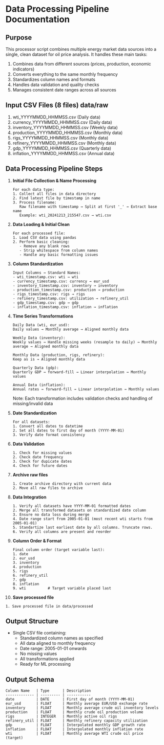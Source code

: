 # Data Processing Pipeline Documentation

## Purpose
This processor script combines multiple energy market data sources into a single, clean dataset for oil price analysis. It handles these main tasks:

1. Combines data from different sources (prices, production, economic indicators)
2. Converts everything to the same monthly frequency
3. Standardizes column names and formats
4. Handles data validation and quality checks
5. Manages consistent date ranges across all sources

## Input CSV Files (8 files) data/raw
1. wti_YYYYMMDD_HHMMSS.csv (Daily data)
2. currency_YYYYMMDD_HHMMSS.csv (Daily data)
3. inventory_YYYYMMDD_HHMMSS.csv (Weekly data)
4. production_YYYYMMDD_HHMMSS.csv (Monthly data)
5. rigs_YYYYMMDD_HHMMSS.csv (Monthly data)
6. refinery_YYYYMMDD_HHMMSS.csv (Monthly data)
7. gdp_YYYYMMDD_HHMMSS.csv (Quarterly data)
8. inflation_YYYYMMDD_HHMMSS.csv (Annual data)

## Data Processing Pipeline Steps

1. **Initial File Collection & Name Processing**
   ```
   For each data type:
   1. Collect all files in data directory
   2. Find latest file by timestamp in name
   3. Process filename:
      Raw filename with timestamp → Split at first '_' → Extract base name
      Example: wti_20241213_215547.csv → wti.csv
   ```

2. **Data Loading & Initial Clean**
   ```
   For each processed file:
   1. Load CSV data using pandas
   2. Perform basic cleaning:
      - Remove any blank rows
      - Strip whitespace from column names
      - Handle any basic formatting issues
   ```

3. **Column Standardization**
   ```
   Input Columns → Standard Names:
   - wti_timestamp.csv: wti → wti
   - currency_timestamp.csv: currency → eur_usd
   - inventory_timestamp.csv: inventory → inventory
   - production_timestamp.csv: production → production
   - rigs_timestamp.csv: rigs → rigs
   - refinery_timestamp.csv: utilization → refinery_util
   - gdp_timestamp.csv: gdp → gdp
   - inflation_timestamp.csv: inflation → inflation
   ```

4. **Time Series Transformations**
   ```
   Daily Data (wti, eur_usd):
   Daily values → Monthly average → Aligned monthly data

   Weekly Data (inventory):
   Weekly values → Handle missing weeks (resample to daily) → Monthly average → Aligned monthly data

   Monthly Data (production, rigs, refinery):
   Keep as is → Aligned monthly data

   Quarterly Data (gdp):
   Quarterly GDP → forward-fill → Linear interpolation → Monthly values

   Annual Data (inflation):
   Annual rates → forward-fill → Linear interpolation → Monthly values
   ```

   Note: Each transformation includes validation checks and handling of missing/invalid data

5. **Date Standardization**
   ```
   For all datasets:
   1. Convert all dates to datetime
   2. Set all dates to first day of month (YYYY-MM-01)
   3. Verify date format consistency
   ```
6. **Data Validation**
   ```
   1. Check for missing values
   2. Check date frequency
   3. Check for dupicate dates
   4. Check for future dates
   ```

7. **Archive raw files**
   ```
   1. Create archive directory with current data
   2. Move all raw files to archive
   ```

8. **Data Integration**
   ```
   1. Verify all datasets have YYYY-MM-01 formatted dates
   2. Merge all transformed datasets on standardized date column
   3. Ensure no data loss during merge
   4. Date range start from 2005-01-01 (most recent wti starts from 2005-01-01)
   5. Standartize last earliest date by all columns. Truncate rows. 
   6. Verify all columns are present and reorder
   ```

9. **Column Order & Format**
   ```
   Final column order (target variable last):
   1. date
   2. eur_usd
   3. inventory
   4. production
   5. rigs
   6. refinery_util
   7. gdp
   8. inflation
   9. wti          # Target variable placed last
   ```

10. **Save processed file**
   ```
   1. Save processed file in data/processed
   ```


## Output Structure
- Single CSV file containing:
  - Standardized column names as specified
  - All data aligned to monthly frequency
  - Date range: 2005-01-01 onwards
  - No missing values
  - All transformations applied
  - Ready for ML processing

## Output Schema
```
Column Name   | Type      | Description
------------- | --------- | -----------
date          | DATE      | First day of month (YYYY-MM-01)
eur_usd       | FLOAT     | Monthly average EUR/USD exchange rate
inventory     | FLOAT     | Monthly average crude oil inventory levels
production    | FLOAT     | Monthly crude oil production volume
rigs          | INTEGER   | Monthly active oil rigs
refinery_util | FLOAT     | Monthly refinery capacity utilization
gdp           | FLOAT     | Interpolated monthly GDP growth rate
inflation     | FLOAT     | Interpolated monthly inflation rate
wti           | FLOAT     | Monthly average WTI crude oil price (target)
```